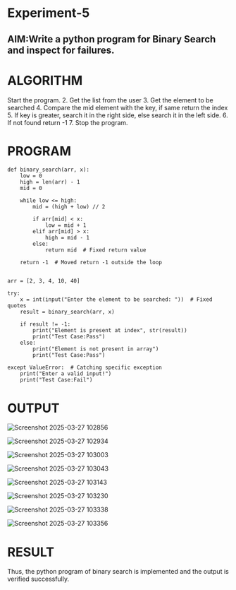 # Experiment-5
## AIM:Write a python program for Binary Search and inspect for failures. 

# ALGORITHM
Start the program.
2. Get the list from the user
3. Get the element to be searched
4. Compare the mid element with the key, if same return the index
5. If key is greater, search it in the right side, else search it in the left side.
6. If not found return -1
 7. Stop the program. 

 # PROGRAM
```
def binary_search(arr, x):
    low = 0
    high = len(arr) - 1
    mid = 0

    while low <= high:
        mid = (high + low) // 2

        if arr[mid] < x:
            low = mid + 1
        elif arr[mid] > x:
            high = mid - 1
        else:
            return mid  # Fixed return value

    return -1  # Moved return -1 outside the loop


arr = [2, 3, 4, 10, 40]

try:
    x = int(input("Enter the element to be searched: "))  # Fixed quotes
    result = binary_search(arr, x)

    if result != -1:
        print("Element is present at index", str(result))
        print("Test Case:Pass")
    else:
        print("Element is not present in array")
        print("Test Case:Pass")

except ValueError:  # Catching specific exception
    print("Enter a valid input!")
    print("Test Case:Fail")
```
 # OUTPUT
 ![Screenshot 2025-03-27 102856](https://github.com/user-attachments/assets/ab39b00b-0a56-4a4a-af75-cf3a02c50be6)

 ![Screenshot 2025-03-27 102934](https://github.com/user-attachments/assets/77e68a29-50f0-4387-8ac9-a3d9863bd4fe)

![Screenshot 2025-03-27 103003](https://github.com/user-attachments/assets/faedb4e6-ab6a-4af8-a9a8-576613154fac)

![Screenshot 2025-03-27 103043](https://github.com/user-attachments/assets/132c198d-4b38-461d-a646-2775f76907c3)

![Screenshot 2025-03-27 103143](https://github.com/user-attachments/assets/f23afe2a-101f-44ba-b87b-2a55322f2ada)

![Screenshot 2025-03-27 103230](https://github.com/user-attachments/assets/cb34e09c-f77a-4bc8-9326-470448c59ab4)

![Screenshot 2025-03-27 103338](https://github.com/user-attachments/assets/9b057896-e3b6-42aa-a9af-1710ce2eb5f1)

![Screenshot 2025-03-27 103356](https://github.com/user-attachments/assets/7d6af16c-4363-4807-9879-fac2046a0968)


 # RESULT
Thus, the python program of binary search is implemented and the output is verified
successfully. 

